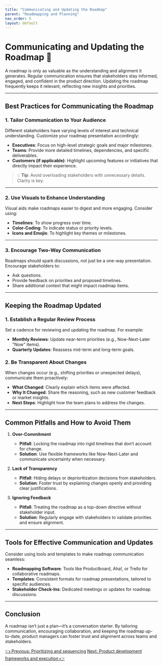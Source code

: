 ```yaml
---
title: "Communicating and Updating the Roadmap"
parent: "Roadmapping and Planning"
nav_order: 5
layout: default
---
```


# Communicating and Updating the Roadmap 📢

A roadmap is only as valuable as the understanding and alignment it generates. Regular communication ensures that stakeholders stay informed, engaged, and confident in the product direction. Updating the roadmap frequently keeps it relevant, reflecting new insights and priorities.

---

## Best Practices for Communicating the Roadmap

### 1. Tailor Communication to Your Audience
Different stakeholders have varying levels of interest and technical understanding. Customize your roadmap presentation accordingly:
- **Executives**: Focus on high-level strategic goals and major milestones.
- **Teams**: Provide more detailed timelines, dependencies, and specific deliverables.
- **Customers (if applicable)**: Highlight upcoming features or initiatives that directly impact their experience.

> 💡 **Tip**: Avoid overloading stakeholders with unnecessary details. Clarity is key.

---

### 2. Use Visuals to Enhance Understanding
Visual aids make roadmaps easier to digest and more engaging. Consider using:
- **Timelines**: To show progress over time.
- **Color-Coding**: To indicate status or priority levels.
- **Icons and Emojis**: To highlight key themes or milestones.

---

### 3. Encourage Two-Way Communication
Roadmaps should spark discussions, not just be a one-way presentation. Encourage stakeholders to:
- Ask questions.
- Provide feedback on priorities and proposed timelines.
- Share additional context that might impact roadmap items.

---

## Keeping the Roadmap Updated

### 1. Establish a Regular Review Process
Set a cadence for reviewing and updating the roadmap. For example:
- **Monthly Reviews**: Update near-term priorities (e.g., Now-Next-Later "Now" items).
- **Quarterly Updates**: Reassess mid-term and long-term goals.

### 2. Be Transparent About Changes
When changes occur (e.g., shifting priorities or unexpected delays), communicate them proactively:
- **What Changed**: Clearly explain which items were affected.
- **Why It Changed**: Share the reasoning, such as new customer feedback or market insights.
- **Next Steps**: Highlight how the team plans to address the changes.

---

## Common Pitfalls and How to Avoid Them

1. **Over-Commitment**
   - **Pitfall**: Locking the roadmap into rigid timelines that don’t account for change.
   - **Solution**: Use flexible frameworks like Now-Next-Later and communicate uncertainty when necessary.

2. **Lack of Transparency**
   - **Pitfall**: Hiding delays or deprioritization decisions from stakeholders.
   - **Solution**: Foster trust by explaining changes openly and providing clear justifications.

3. **Ignoring Feedback**
   - **Pitfall**: Treating the roadmap as a top-down directive without stakeholder input.
   - **Solution**: Regularly engage with stakeholders to validate priorities and ensure alignment.

---

## Tools for Effective Communication and Updates

Consider using tools and templates to make roadmap communication seamless:
- **Roadmapping Software**: Tools like Productboard, Aha!, or Trello for collaborative roadmaps.
- **Templates**: Consistent formats for roadmap presentations, tailored to specific audiences.
- **Stakeholder Check-Ins**: Dedicated meetings or updates for roadmap discussions.

---

## Conclusion

A roadmap isn’t just a plan—it’s a conversation starter. By tailoring communication, encouraging collaboration, and keeping the roadmap up-to-date, product managers can foster trust and alignment across teams and stakeholders.

<div class="nav-buttons">
    <a href="../4-roadmapping-and-planning/prioritizing-and-sequencing" class="btn btn-secondary">👈 Previous: Prioritizing and sequencing</a>
    <a href="../5-product-development-frameworks-and-execution" class="btn btn-primary">Next: Product development frameworks and execution 👉</a>
</div>